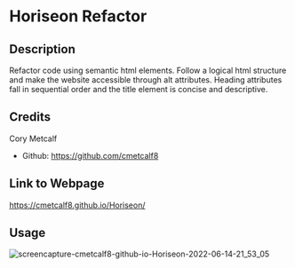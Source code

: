 # Horiseon Refactor

## Description
Refactor code using semantic html elements. Follow a logical html structure and make the website accessible through alt attributes. Heading attributes fall in sequential order and the title element is concise and descriptive.

## Credits
Cory Metcalf
* Github: https://github.com/cmetcalf8

## Link to Webpage
https://cmetcalf8.github.io/Horiseon/

## Usage

![screencapture-cmetcalf8-github-io-Horiseon-2022-06-14-21_53_05](https://user-images.githubusercontent.com/105259367/173733801-e5c33926-1df4-47cc-8b5c-cd673ad87f4e.png)
